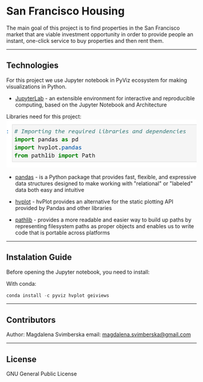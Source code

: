 # San Francisco Housing

The main goal of this project is to find properties in the San Francisco market that are viable investment opportunity in order to provide people an instant, one-click service to buy properties and then rent them.


---

## Technologies

For this project we use Jupyter notebook in PyViz ecosystem for making visualizations in Python.


* [JupyterLab](https://github.com/jupyterlab/jupyterlab) - an extensible environment for interactive and reproducible computing, based on the Jupyter Notebook and Architecture

Libraries need for this project:
![Screenshot of imported librarues](Images/Capture.PNG)

* [pandas](https://github.com/pandas-dev/pandas) - is a Python package that provides fast, flexible, and expressive data structures designed to make working with "relational" or "labeled" data both easy and intuitive 

* [hvplot](https://hvplot.holoviz.org/) - hvPlot provides an alternative for the static plotting API provided by Pandas and other libraries

* [pathlib](https://stackabuse.com/introduction-to-the-python-pathlib-module/) - provides a more readable and easier way to build up paths by representing filesystem paths as proper objects and enables us to write code that is portable across platforms

---

## Instalation Guide

Before opening the Jupyter notebook, you need to install:

With conda:

```python
conda install -c pyviz hvplot geiviews
```

---

## Contributors

Author: Magdalena Svimberska
email: magdalena.svimberska@gmail.com

---

## License

GNU General Public License
